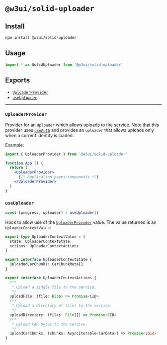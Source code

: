 # `@w3ui/solid-uploader`

## Install

```sh
npm install @w3ui/solid-uploader
```

## Usage

```js
import * as SolidUploader from '@w3ui/solid-uploader'
```

## Exports

* [`UploaderProvider`](#uploaderprovider)
* [`useUploader`](#useuploader)

---

### `UploaderProvider`

Provider for an `Uploader` which allows uploads to the service. Note that this provider uses [`useAuth`](./solid-keyring#useauth) and provides an `uploader` that allows uploads only when a current identity is loaded.

Example:

```jsx
import { UploaderProvider } from '@w3ui/solid-uploader'

function App () {
  return (
    <UploaderProvider>
      {/* Application pages/components */}
    </UploaderProvider>
  )
}
```

### `useUploader`

```ts
const [progress, uploader] = useUploader()
```

Hook to allow use of the [`UploaderProvider`](#uploaderprovider) value. The value returned is an `UploaderContextValue`:

```ts
export type UploaderContextValue = [
  state: UploaderContextState,
  actions: UploaderContextActions
]

export interface UploaderContextState {
  uploadedCarChunks: CarChunkMeta[]
}

export interface UploaderContextActions {
  /**
   * Upload a single file to the service.
   */
  uploadFile: (file: Blob) => Promise<CID>
  /**
   * Upload a directory of files to the service.
   */
  uploadDirectory: (files: File[]) => Promise<CID>
  /**
   * Upload CAR bytes to the service.
   */
  uploadCarChunks: (chunks: AsyncIterable<CarData>) => Promise<void>
}
```
